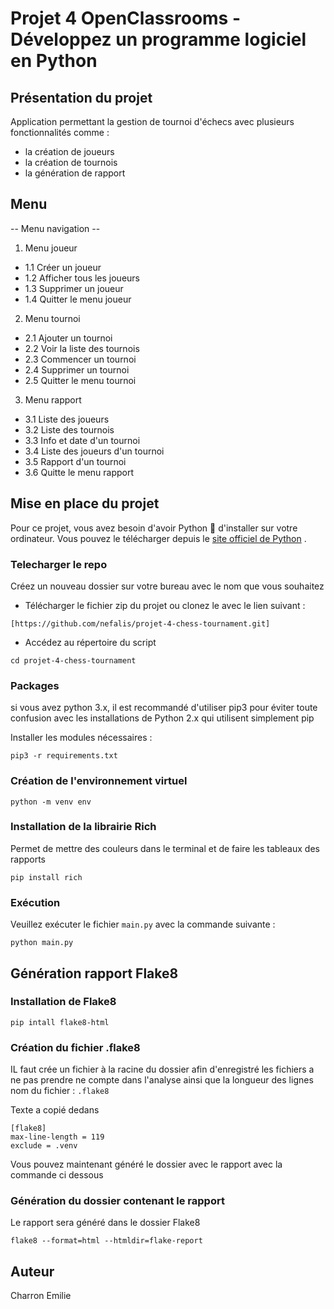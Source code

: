 # Projet 4 OpenClassrooms - Développez un programme logiciel en Python

## Présentation du projet 
Application permettant la gestion de tournoi d'échecs avec plusieurs fonctionnalités comme :
- la création de joueurs
- la création de tournois
- la génération de rapport 

## Menu
 -- Menu navigation --

1. Menu joueur
- 1.1 Créer un joueur
- 1.2 Afficher tous les joueurs
- 1.3 Supprimer un joueur
- 1.4 Quitter le menu joueur
2. Menu tournoi
- 2.1 Ajouter un tournoi
- 2.2 Voir la liste des tournois
- 2.3 Commencer un tournoi
- 2.4 Supprimer un tournoi
- 2.5 Quitter le menu tournoi
3. Menu rapport
- 3.1 Liste des joueurs
- 3.2 Liste des tournois
- 3.3 Info et date d'un tournoi
- 3.4 Liste des joueurs d'un tournoi
- 3.5 Rapport d'un tournoi
- 3.6 Quitte le menu rapport

## Mise en place du projet 
Pour ce projet, vous avez besoin d'avoir Python :snake: d'installer sur votre ordinateur.
Vous pouvez le télécharger depuis le [site officiel de Python](https://www.python.org/) .

### Telecharger le repo
Créez un nouveau dossier sur votre bureau avec le nom que vous souhaitez
 	
 - Télécharger le fichier zip du projet ou clonez le avec le lien suivant :
  
``` 
[https://github.com/nefalis/projet-4-chess-tournament.git]
``` 

- Accédez au répertoire du script 
``` 
cd projet-4-chess-tournament
 ```

### Packages

 si vous avez python 3.x, il est recommandé d'utiliser pip3 pour éviter toute confusion avec les installations de Python 2.x qui utilisent simplement pip

Installer les modules nécessaires :
``` 
pip3 -r requirements.txt
 ```
### Création de l'environnement virtuel
``` 
python -m venv env
 ```
### Installation de la librairie Rich
Permet de mettre des couleurs dans le terminal et de faire les tableaux des rapports
``` 
pip install rich
 ```

### Exécution
Veuillez exécuter le fichier `main.py` avec la commande suivante :
``` 
python main.py
```

## Génération rapport Flake8

### Installation de Flake8

``` 
pip intall flake8-html
 ```
### Création du fichier .flake8
IL faut crée un fichier à la racine du dossier afin d'enregistré les fichiers a ne pas prendre ne compte dans l'analyse ainsi que la longueur des lignes
nom du fichier :
 ``` .flake8 ```


Texte a copié dedans
``` 
[flake8]
max-line-length = 119
exclude = .venv
 ```

Vous pouvez maintenant généré le dossier avec le rapport avec la commande ci dessous

 ### Génération du dossier contenant le rapport
Le rapport sera généré dans le dossier Flake8

``` 
flake8 --format=html --htmldir=flake-report
 ```



## Auteur
Charron Emilie
